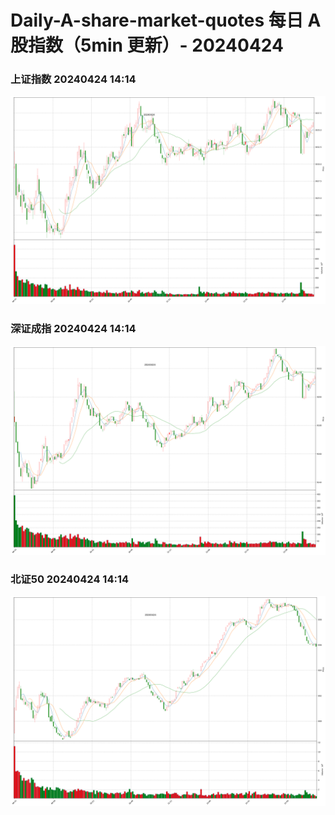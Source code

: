 
# Daily-A-share-market-quotes 每日 A 股指数（5min 更新）- 20240424

### 上证指数 20240424 14:14
![](./fig/2024/4/20240424-sh000001.png)

### 深证成指 20240424 14:14
![](./fig/2024/4/20240424-sz399001.png)

### 北证50 20240424 14:14
![](./fig/2024/4/20240424-bj899050.png)
